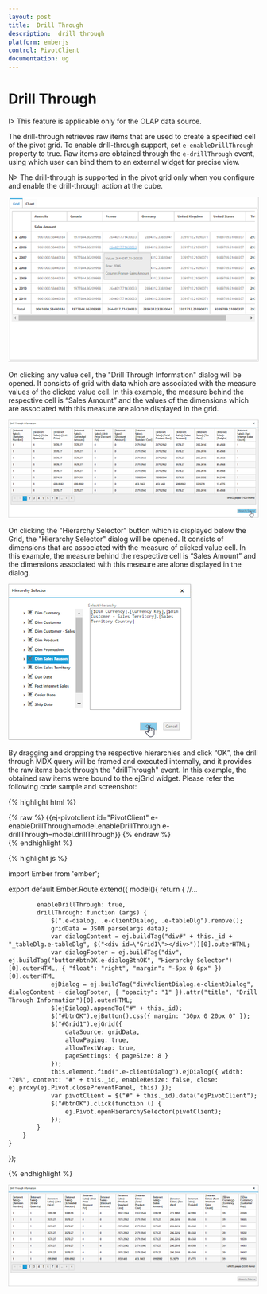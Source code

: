 ```yaml
---
layout: post
title:  Drill Through
description:  drill through
platform: emberjs
control: PivotClient
documentation: ug
---
```


# Drill Through

I> This feature is applicable only for the OLAP data source.

The drill-through retrieves raw items that are used to create a specified cell of the pivot grid. To enable drill-through support, set `e-enableDrillThrough` property to true. Raw items are obtained through the `e-drillThrough` event, using which user can bind them to an external widget for precise view.

N> The drill-through is supported in the pivot grid only when you configure and enable the drill-through action at the cube. 

![](DrillThrough_images/pivotclient.png)

On clicking any value cell, the "Drill Through Information" dialog will be opened. It consists of grid with data which are associated with the measure values of the clicked value cell. In this example, the measure behind the respective cell is “Sales Amount” and the values of the dimensions which are associated with this measure are alone displayed in the grid.

![](DrillThrough_images/DrillThroughData.png)

On clicking the "Hierarchy Selector" button which is displayed below the Grid, the "Hierarchy Selector" dialog will be opened. It consists of dimensions that are associated with the measure of clicked value cell. In this example, the measure behind the respective cell is “Sales Amount” and the dimensions associated with this measure are alone displayed in the dialog.   

![](DrillThrough_images/hierarchy_selector.png)

By dragging and dropping the respective hierarchies and click “OK”, the drill through MDX query will be framed and executed internally, and it provides the raw items back through the "drillThrough" event. In this example, the obtained raw items were bound to the ejGrid widget. Please refer the following code sample and screenshot:

{% highlight html %}
	<div class="e-control">
	{% raw %}
	{{ej-pivotclient id="PivotClient" e-enableDrillThrough=model.enableDrillThrough e-drillThrough=model.drillThrough}}
	{% endraw %}
	</div>
{% endhighlight %}

{% highlight js %}

import Ember from 'ember';

export default Ember.Route.extend({
   model(){
    return {
            //...
            
            enableDrillThrough: true,
            drillThrough: function (args) {
                $(".e-dialog, .e-clientDialog, .e-tableDlg").remove();
                gridData = JSON.parse(args.data);
                var dialogContent = ej.buildTag("div#" + this._id + "_tableDlg.e-tableDlg", $("<div id=\"Grid1\"></div>"))[0].outerHTML;
                var dialogFooter = ej.buildTag("div", ej.buildTag("button#btnOK.e-dialogBtnOK", "Hierarchy Selector")[0].outerHTML, { "float": "right", "margin": "-5px 0 6px" })[0].outerHTML
                ejDialog = ej.buildTag("div#clientDialog.e-clientDialog", dialogContent + dialogFooter, { "opacity": "1" }).attr("title", "Drill Through Information")[0].outerHTML;
                $(ejDialog).appendTo("#" + this._id);
                $("#btnOK").ejButton().css({ margin: "30px 0 20px 0" });
                $("#Grid1").ejGrid({
                    dataSource: gridData,
                    allowPaging: true,
                    allowTextWrap: true,
                    pageSettings: { pageSize: 8 }
                });
                this.element.find(".e-clientDialog").ejDialog({ width: "70%", content: "#" + this._id, enableResize: false, close: ej.proxy(ej.Pivot.closePreventPanel, this) });
                var pivotClient = $("#" + this._id).data("ejPivotClient");
                $("#btnOK").click(function () {
                    ej.Pivot.openHierarchySelector(pivotClient);
                });
            }
        }
    }
});

{% endhighlight %}

![](DrillThrough_images/drill_data.png)
